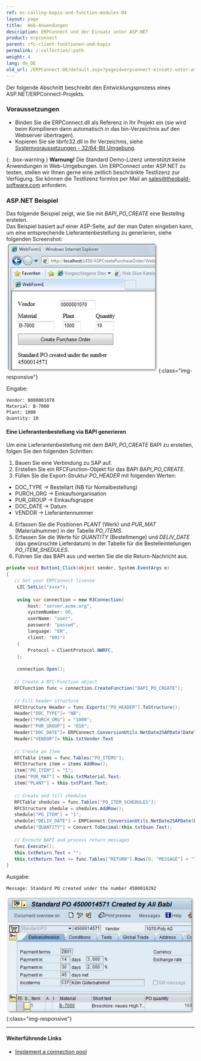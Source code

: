 ```yaml
---
ref: ec-calling-bapis-and-function-modules-04
layout: page
title:  Web-Anwendungen
description: ERPConnect und der Einsatz unter ASP.NET
product: erpconnect
parent: rfc-client-funktionen-und-bapis
permalink: /:collection/:path
weight: 4
lang: de_DE
old_url: /ERPConnect-DE/default.aspx?pageid=erpconnect-einsatz-unter-asp_net
---
```


Der folgende Abschnitt beschreibt den Entwicklungsprozess eines ASP.NET/ERPConnect-Projekts.

### Voraussetzungen

- Binden Sie die ERPConnect.dll als Referenz in Ihr Projekt ein (sie wird beim Kompilieren dann automatisch in das bin-Verzeichnis auf den Webserver übertragen).
- Kopieren Sie sie librfc32.dll in Ihr Verzeichnis, siehe [Systemvoraussetzungen - 32/64-Bit Umgebung](../voraussetzungen-und-installation/systemvoraussetzungen#3264-bit-umgebung).

{: .box-warning }
**Warnung!** Die Standard Demo-Lizenz unterstützt keine Anwendungen in Web-Umgebungen. 
Um ERPConnect unter ASP.NET zu testen, stellen wir Ihnen gerne eine zeitlich beschränkte Testlizenz zur Verfügung. 
Sie können die Testlizenz formlos per Mail an [sales@theobald-software.com](mailto:sales@theobald-software.com) anfordern.    

### ASP.NET Beispiel
Das folgende Beispiel zeigt, wie Sie mit *BAPI_PO_CREATE* eine Bestellng erstelen.<br>
Das Beispiel basiert auf einer ASP-Seite, auf der man Daten eingeben kann, um eine entsprechende Lieferantenbestellung zu generieren, siehe folgenden Screenshot:<br>
![Create-Purchase-Order-IE](/img/content/Create-Purchase-Order-IE.png){:class="img-responsive"}

Eingabe:
```
Vendor: 0000001070
Material: B-7000
Plant: 1000
Quantity: 10
```

#### Eine Lieferantenbestellung via BAPI generieren
Um eine Lieferantenbestellung mit dem *BAPI_PO_CREATE* BAPI zu erstellen, folgen Sie den folgenden Schritten:

1. Bauen Sie eine Verbindung zu SAP auf.
2. Erstellen Sie ein RFCFunction-Objekt für das BAPI *BAPI_PO_CREATE*.
3. Füllen Sie die Export-Struktur *PO_HEADER* mit folgenden Werten:
- DOC_TYPE -> Bestellart (NB für Nomalbestellung)
- PURCH_ORG -> Einkaufsorganisation
- PUR_GROUP -> Einkaufsgruppe
- DOC_DATE -> Datum 
- VENDOR -> Lieferantennummer 
4. Erfassen Sie die Positionen *PLANT* (Werk) und *PUR_MAT* (Materialnummer) in der Tabelle *PO_ITEMS*. 
5. Erfassen Sie die Werte für *QUANTITY* (Bestellmenge) und *DELIV_DATE* (das gewünschte Lieferdatum) in der Tabelle für die Bestelleinteilungen *PO_ITEM_SHEDULES*. 
6. Führen Sie das BAPI aus und werten Sie die die Return-Nachricht aus.   

```csharp
private void Button1_Click(object sender, System.EventArgs e)
{
   // Set your ERPConnect license
	LIC.SetLic("xxxx");

	using var connection = new R3Connection(
		host: "server.acme.org",
		systemNumber: 00,
		userName: "user",
		password: "passwd",
		language: "EN",
		client: "001")
	{
		Protocol = ClientProtocol.NWRFC,
	};

	connection.Open();
   
   // Create a RFC-Function object
   RFCFunction func = connection.CreateFunction("BAPI_PO_CREATE");
   
   // Fill header structure
   RFCStructure Header = func.Exports["PO_HEADER"].ToStructure();
   Header["DOC_TYPE"]= "NB";
   Header["PURCH_ORG"] = "1000";
   Header["PUR_GROUP"] = "010";
   Header["DOC_DATE"]= ERPConnect.ConversionUtils.NetDate2SAPDate(DateTime.Now);
   Header["VENDOR"]= this.txtVendor.Text
 
   // Create an Item
   RFCTable items = func.Tables["PO_ITEMS"];
   RFCStructure item = items.AddRow();
   item["PO_ITEM"] = "1";
   item["PUR_MAT"] = this.txtMaterial.Text;
   item["PLANT"] = this.txtPlant.Text;
  
   // Create and fill shedules
   RFCTable shedules = func.Tables["PO_ITEM_SCHEDULES"];
   RFCStructure shedule = shedules.AddRow();
   shedule["PO_ITEM"] = "1";
   shedule["DELIV_DATE"] = ERPConnect.ConversionUtils.NetDate2SAPDate(DateTime.Now);
   shedule["QUANTITY"] = Convert.ToDecimal(this.txtQuan.Text);
 
   // Exceute BAPI and process return messages
   func.Execute();
   this.txtReturn.Text = "";
   this.txtReturn.Text += func.Tables["RETURN"].Rows[0, "MESSAGE"] + "\r\n";
}
```

Ausgabe:

```
Message: Standard PO created under the number 4500018292
```

![purchase-order2](/img/content/create-purchase-order-ie_02.png){:class="img-responsive"}  
  

****
#### Weiterführende Links
- [Implement a connection pool](https://kb.theobald-software.com/erpconnect-samples/implement-a-connection-pool)